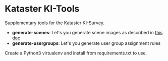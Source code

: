 # Kataster KI-Tools

Supplementary tools for the Kataster KI-Survey.

- **generate-scenes**: Let's you generate scene images as described in [this doc](https://docs.google.com/document/d/1Wcfb68Qt5S9mANy32nqsqsvZbxA5xO8vw-GG1ZlJ1wA/edit#)
- **generate-usergroups**: Let's you generate user group assignment rules

Create a Python3 virtualenv and install from requirements.txt to use.
